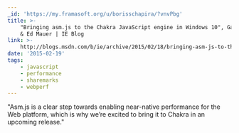 ```yaml
---
_id: 'https://my.framasoft.org/u/borisschapira/?vnvPbg'
title: >-
    "Bringing asm.js to the Chakra JavaScript engine in Windows 10", Gaurav Seth
    & Ed Mauer | IE Blog
link: >-
    http://blogs.msdn.com/b/ie/archive/2015/02/18/bringing-asm-js-to-the-chakra-javascript-engine-in-windows-10.aspx
date: '2015-02-19'
tags:
    - javascript
    - performance
    - sharemarks
    - webperf
---
```


<div class="markdown"><p>&quot;Asm.js is a clear step towards enabling near-native performance for the Web platform, which is why we’re excited to bring it to Chakra in an upcoming release.&quot;
</p></div>
